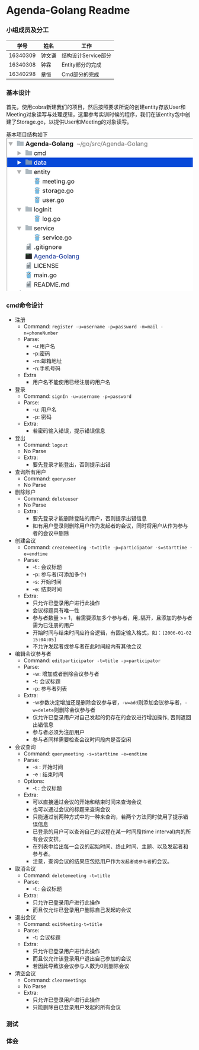 # Agenda-Golang Readme

### 小组成员及分工

| 学号 | 姓名 | 工作 |
| --- | --- | --- |
| 16340309 | 钟文谦 | 结构设计Service部分 |
| 16340308 | 钟霖 | Entity部分的完成 |
| 16340298 | 章恒 | Cmd部分的完成 |

### 基本设计
首先，使用cobra新建我们的项目，然后按照要求所说的创建entity存放User和Meeting对象读写与处理逻辑，这里参考实训时候的程序，我们在该entity包中创建了Storage.go，以提供User和Meeting的对象读写。

基本项目结构如下
![structure](media/15411179078281/structure.png)

### cmd命令设计

- 注册
	- Command: `register -u=username -p=password -m=mail -n=phoneNumber`
	- Parse:
		- -u:用户名
		- -p:密码
		- -m:邮箱地址
		- -n:手机号码
	- Extra
		- 用户名不能使用已经注册的用户名
- 登录
	- Command: `signIn -u=username -p=password`
	- Parse:
		- -u: 用户名
		- -p: 密码
    - Extra:
        - 若密码输入错误，提示错误信息
- 登出
	- Command: `logout`
	- No Parse
	- Extra:
		- 要先登录才能登出，否则提示出错
- 查询所有用户
	- Command: `queryuser`
	- No Parse
- 删除账户
	- Command: `deleteuser`
	- No Parse
	- Extra: 
		- 要先登录才能删除登陆的用户，否则提示出错信息
		- 如有用户登录则删除用户作为发起者的会议，同时将用户从作为参与者的会议中删除
- 创建会议
	- Command: `createmeeting -t=title -p=participator -s=starttime -e=endtime`
	- Parse:
		- -t : 会议标题
		- -p: 参与者(可添加多个)
		- -s: 开始时间
		- -e: 结束时间
	- Extra:
		- 只允许已登录用户进行此操作
		- 会议标题具有唯一性
		- 参与者数量 >= 1，若需要添加多个参与者，用`,`隔开，且添加的参与者需为已注册的用户
		- 开始时间与结束时间应符合逻辑，有固定输入格式，如：`[2006-01-02 15:04:05]`
		- 不允许发起者或参与者在此时间段内有其他会议
- 编辑会议参与者
	- Command: `editparticipator -t=title -p=participator`
	- Parse:
        - -w: 增加或者删除会议参与者
		- -t: 会议标题
		- -p: 参与者列表
	- Extra:
        - -w参数决定增加还是删除会议参与者，`-w=add`则添加会议参与者，`-w=delete`则删除会议参与者
		- 仅允许已登录用户对自己发起的仍存在的会议进行增加操作, 否则返回出错信息
		- 参与者必须为注册用户
		- 参与者同样需要检查会议时间段内是否空闲
- 会议查询
	- Command: `querymeeting -s=starttime -e=endtime`
	- Parse:
		- -s : 开始时间
		- -e : 结束时间
    - Options:
        - -t : 会议标题
	- Extra:
        - 可以直接通过会议的开始和结束时间来查询会议
        - 也可以通过会议的标题来查询会议
        - 只能通过前两种方式中的一种来查询，若两个方法同时使用了提示错误信息
		- 已登录的用户可以查询自己的议程在某一时间段(time interval)内的所有会议安排。
		- 在列表中给出每一会议的起始时间、终止时间、主题、以及发起者和参与者。
		- 注意，查询会议的结果应包括用户作为`发起者或参与者`的会议。
- 取消会议
	- Command: `deletemeeting -t=title`
	- Parse:
		- -t : 会议标题
	- Extra:
        - 只允许已登录用户进行此操作
		- 而且仅允许已登录用户删除自己发起的会议
- 退出会议
	- Command: `exitMeeting-t=title`
	- Parse:
		- -t: 会议标题
	- Extra:
        - 只允许已登录用户进行此操作
		- 而且仅允许该登录用户退出自己参加的会议
		- 若因此导致该会议参与人数为0则删除会议
- 清空会议
	- Command: `clearmeetings`
	- No Parse
	- Extra:
        - 只允许已登录用户进行此操作
		- 只能删除由已登录用户发起的所有会议

### 测试

### 体会


